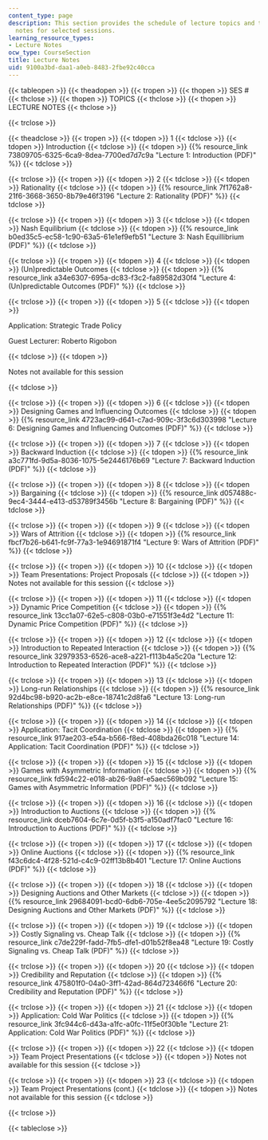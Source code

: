 ```yaml
---
content_type: page
description: This section provides the schedule of lecture topics and the lecture
  notes for selected sessions.
learning_resource_types:
- Lecture Notes
ocw_type: CourseSection
title: Lecture Notes
uid: 9100a3bd-daa1-a0eb-8483-2fbe92c40cca
---
```


{{< tableopen >}}
{{< theadopen >}}
{{< tropen >}}
{{< thopen >}}
SES #
{{< thclose >}}
{{< thopen >}}
TOPICS
{{< thclose >}}
{{< thopen >}}
LECTURE NOTES
{{< thclose >}}

{{< trclose >}}

{{< theadclose >}}
{{< tropen >}}
{{< tdopen >}}
1
{{< tdclose >}}
{{< tdopen >}}
Introduction
{{< tdclose >}}
{{< tdopen >}}
{{% resource_link 73809705-6325-6ca9-8dea-7700ed7d7c9a "Lecture 1: Introduction (PDF)" %}}
{{< tdclose >}}

{{< trclose >}}
{{< tropen >}}
{{< tdopen >}}
2
{{< tdclose >}}
{{< tdopen >}}
Rationality
{{< tdclose >}}
{{< tdopen >}}
{{% resource_link 7f1762a8-21f6-3668-3650-8b79e46f3196 "Lecture 2: Rationality (PDF)" %}}
{{< tdclose >}}

{{< trclose >}}
{{< tropen >}}
{{< tdopen >}}
3
{{< tdclose >}}
{{< tdopen >}}
Nash Equilibrium
{{< tdclose >}}
{{< tdopen >}}
{{% resource_link b0ed35c5-ec58-1c90-63a5-61e1ef9efb51 "Lecture 3: Nash Equillibrium (PDF)" %}}
{{< tdclose >}}

{{< trclose >}}
{{< tropen >}}
{{< tdopen >}}
4
{{< tdclose >}}
{{< tdopen >}}
(Un)predictable Outcomes
{{< tdclose >}}
{{< tdopen >}}
{{% resource_link a34e6307-695a-dc83-f3c2-fa89582d30f4 "Lecture 4: (Un)predictable Outcomes (PDF)" %}}
{{< tdclose >}}

{{< trclose >}}
{{< tropen >}}
{{< tdopen >}}
5
{{< tdclose >}}
{{< tdopen >}}


Application: Strategic Trade Policy

Guest Lecturer: Roberto Rigobon


{{< tdclose >}}
{{< tdopen >}}


Notes not available for this session


{{< tdclose >}}

{{< trclose >}}
{{< tropen >}}
{{< tdopen >}}
6
{{< tdclose >}}
{{< tdopen >}}
Designing Games and Influencing Outcomes
{{< tdclose >}}
{{< tdopen >}}
{{% resource_link 4723ac99-d641-c7ad-909c-3f3c6d303998 "Lecture 6: Designing Games and Influencing Outcomes (PDF)" %}}
{{< tdclose >}}

{{< trclose >}}
{{< tropen >}}
{{< tdopen >}}
7
{{< tdclose >}}
{{< tdopen >}}
Backward Induction
{{< tdclose >}}
{{< tdopen >}}
{{% resource_link a3c771fd-9d5a-8036-1075-5e2446176b69 "Lecture 7: Backward Induction (PDF)" %}}
{{< tdclose >}}

{{< trclose >}}
{{< tropen >}}
{{< tdopen >}}
8
{{< tdclose >}}
{{< tdopen >}}
Bargaining
{{< tdclose >}}
{{< tdopen >}}
{{% resource_link d057488c-9ec4-3444-e413-d53789f3456b "Lecture 8: Bargaining (PDF)" %}}
{{< tdclose >}}

{{< trclose >}}
{{< tropen >}}
{{< tdopen >}}
9
{{< tdclose >}}
{{< tdopen >}}
Wars of Attrition
{{< tdclose >}}
{{< tdopen >}}
{{% resource_link fbcf7b26-b641-fc9f-77a3-1e94691871f4 "Lecture 9: Wars of Attrition (PDF)" %}}
{{< tdclose >}}

{{< trclose >}}
{{< tropen >}}
{{< tdopen >}}
10
{{< tdclose >}}
{{< tdopen >}}
Team Presentations: Project Proposals
{{< tdclose >}}
{{< tdopen >}}
Notes not available for this session
{{< tdclose >}}

{{< trclose >}}
{{< tropen >}}
{{< tdopen >}}
11
{{< tdclose >}}
{{< tdopen >}}
Dynamic Price Competition
{{< tdclose >}}
{{< tdopen >}}
{{% resource_link 13cc1a07-62e5-c808-03b0-e71551f3e4d2 "Lecture 11: Dynamic Price Competition (PDF)" %}}
{{< tdclose >}}

{{< trclose >}}
{{< tropen >}}
{{< tdopen >}}
12
{{< tdclose >}}
{{< tdopen >}}
Introduction to Repeated Interaction
{{< tdclose >}}
{{< tdopen >}}
{{% resource_link 32979353-6526-ace8-a221-f113b4a5c20a "Lecture 12: Introduction to Repeated Interaction (PDF)" %}}
{{< tdclose >}}

{{< trclose >}}
{{< tropen >}}
{{< tdopen >}}
13
{{< tdclose >}}
{{< tdopen >}}
Long-run Relationships
{{< tdclose >}}
{{< tdopen >}}
{{% resource_link 92d4bc98-b920-ac2b-e8ce-18741c2d8fa6 "Lecture 13: Long-run Relationships (PDF)" %}}
{{< tdclose >}}

{{< trclose >}}
{{< tropen >}}
{{< tdopen >}}
14
{{< tdclose >}}
{{< tdopen >}}
Application: Tacit Coordination
{{< tdclose >}}
{{< tdopen >}}
{{% resource_link 917ae203-e54a-b566-f8ed-408bda26c018 "Lecture 14: Application: Tacit Coordination (PDF)" %}}
{{< tdclose >}}

{{< trclose >}}
{{< tropen >}}
{{< tdopen >}}
15
{{< tdclose >}}
{{< tdopen >}}
Games with Asymmetric Information
{{< tdclose >}}
{{< tdopen >}}
{{% resource_link fd594c22-e018-ab26-9a8f-e5aec569b092 "Lecture 15: Games with Asymmetric Information (PDF)" %}}
{{< tdclose >}}

{{< trclose >}}
{{< tropen >}}
{{< tdopen >}}
16
{{< tdclose >}}
{{< tdopen >}}
Introduction to Auctions
{{< tdclose >}}
{{< tdopen >}}
{{% resource_link dceb7604-6c7e-0d5f-b3f5-a150adf7fac0 "Lecture 16: Introduction to Auctions (PDF)" %}}
{{< tdclose >}}

{{< trclose >}}
{{< tropen >}}
{{< tdopen >}}
17
{{< tdclose >}}
{{< tdopen >}}
Online Auctions
{{< tdclose >}}
{{< tdopen >}}
{{% resource_link f43c6dc4-4f28-521d-c4c9-02ff13b8b401 "Lecture 17: Online Auctions (PDF)" %}}
{{< tdclose >}}

{{< trclose >}}
{{< tropen >}}
{{< tdopen >}}
18
{{< tdclose >}}
{{< tdopen >}}
Designing Auctions and Other Markets
{{< tdclose >}}
{{< tdopen >}}
{{% resource_link 29684091-bcd0-6db6-705e-4ee5c2095792 "Lecture 18: Designing Auctions and Other Markets (PDF)" %}}
{{< tdclose >}}

{{< trclose >}}
{{< tropen >}}
{{< tdopen >}}
19
{{< tdclose >}}
{{< tdopen >}}
Costly Signaling vs. Cheap Talk
{{< tdclose >}}
{{< tdopen >}}
{{% resource_link c7de229f-fadd-7fb5-dfe1-d01b52f8ea48 "Lecture 19: Costly Signaling vs. Cheap Talk (PDF)" %}}
{{< tdclose >}}

{{< trclose >}}
{{< tropen >}}
{{< tdopen >}}
20
{{< tdclose >}}
{{< tdopen >}}
Credibility and Reputation
{{< tdclose >}}
{{< tdopen >}}
{{% resource_link 475801f0-04a0-3ff1-42ad-864d723466f6 "Lecture 20: Credibility and Reputation (PDF)" %}}
{{< tdclose >}}

{{< trclose >}}
{{< tropen >}}
{{< tdopen >}}
21
{{< tdclose >}}
{{< tdopen >}}
Application: Cold War Politics
{{< tdclose >}}
{{< tdopen >}}
{{% resource_link 3fc944c6-d43a-a1fc-a0fc-11f5e0f30b1e "Lecture 21: Application: Cold War Politics (PDF)" %}}
{{< tdclose >}}

{{< trclose >}}
{{< tropen >}}
{{< tdopen >}}
22
{{< tdclose >}}
{{< tdopen >}}
Team Project Presentations
{{< tdclose >}}
{{< tdopen >}}
Notes not available for this session
{{< tdclose >}}

{{< trclose >}}
{{< tropen >}}
{{< tdopen >}}
23
{{< tdclose >}}
{{< tdopen >}}
Team Project Presentations (cont.)
{{< tdclose >}}
{{< tdopen >}}
Notes not available for this session
{{< tdclose >}}

{{< trclose >}}

{{< tableclose >}}